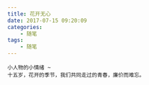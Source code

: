 ```yaml
---
title: 花开无心
date: 2017-07-15 09:20:09
categories:
	- 随笔
tags:
	- 随笔
---
```

```
小人物的小情绪 ~
十五岁，花开的季节，我们共同走过的青春，廉价而难忘。
```